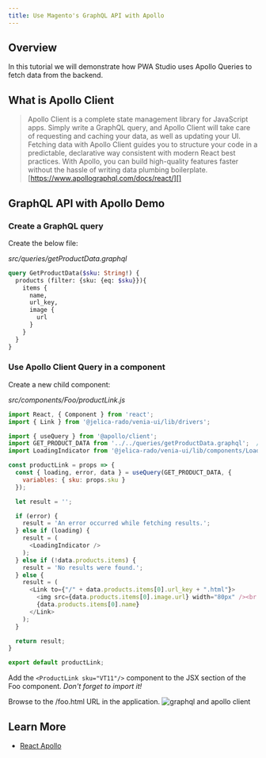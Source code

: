 ```yaml
---
title: Use Magento's GraphQL API with Apollo
---
```


## Overview

In this tutorial we will demonstrate how PWA Studio uses Apollo Queries to fetch data from the backend.

## What is Apollo Client

> Apollo Client is a complete state management library for JavaScript apps. Simply write a GraphQL query, and Apollo Client will take care of requesting and caching your data, as well as updating your UI.
> Fetching data with Apollo Client guides you to structure your code in a predictable, declarative way consistent with modern React best practices. With Apollo, you can build high-quality features faster without the hassle of writing data plumbing boilerplate.
> [https://www.apollographql.com/docs/react/][]

## GraphQL API with Apollo Demo

### Create a GraphQL query

Create the below file:

_src/queries/getProductData.graphql_

```graphql
query GetProductData($sku: String!) {
  products (filter: {sku: {eq: $sku}}){
    items {
      name,
      url_key,
      image {
        url
      }
    }
  }
}
```

### Use Apollo Client Query in a component

Create a new child component:

_src/components/Foo/productLink.js_

```javascript
import React, { Component } from 'react';
import { Link } from '@jelica-rado/venia-ui/lib/drivers';

import { useQuery } from '@apollo/client';
import GET_PRODUCT_DATA from '../../queries/getProductData.graphql';  // import the query you created above
import LoadingIndicator from '@jelica-rado/venia-ui/lib/components/LoadingIndicator';

const productLink = props => {
  const { loading, error, data } = useQuery(GET_PRODUCT_DATA, {
    variables: { sku: props.sku }
  });

  let result = '';

  if (error) {
    result = 'An error occurred while fetching results.';
  } else if (loading) {
    result = (
      <LoadingIndicator />
    );
  } else if (!data.products.items) {
    result = 'No results were found.';
  } else {
    result = (
      <Link to={"/" + data.products.items[0].url_key + ".html"}>
        <img src={data.products.items[0].image.url} width="80px" /><br />
        {data.products.items[0].name}
      </Link>
    );
  }

  return result;
}

export default productLink;
```

Add the `<ProductLink sku="VT11"/>` component to the JSX section of the Foo component. _Don't forget to import it!_

Browse to the /foo.html URL in the application.
![graphql and apollo client][]

## Learn More

-   [React Apollo](https://github.com/apollographql/react-apollo)

[graphql and apollo client]: ./images/graphql-and-apollo-client.png
[https://www.apollographql.com/docs/react/]: https://www.apollographql.com/docs/react/
